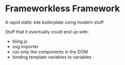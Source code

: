 # Frameworkless Framework

A rapid static site boilerplate using modern stuff

Stuff that it eventually could end up with:

- bling.js
- svg importer
- run only the components in the DOM
- binding template variables to variables

